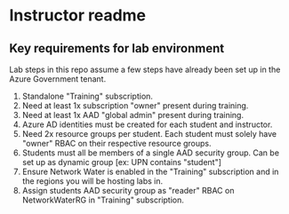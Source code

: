 # Instructor readme

## Key requirements for lab environment

Lab steps in this repo assume a few steps have already been set up in the Azure Government tenant.

1. Standalone "Training" subscription.
2. Need at least 1x subscription "owner" present during training.
3. Need at least 1x AAD "global admin" present during training.
4. Azure AD identities must be created for each student and instructor.
5. Need 2x resource groups per student. Each student must solely have "owner" RBAC on their respective resource groups.
6. Students must all be members of a single AAD security group. Can be set up as dynamic group [ex: UPN contains "student"] 
8. Ensure Network Water is enabled in the "Training" subscription and in the regions you will be hosting labs in.
9. Assign students AAD security group as "reader" RBAC on NetworkWaterRG in "Training" subscription.
